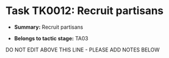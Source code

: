 # Task TK0012: Recruit partisans

* **Summary:** Recruit partisans

* **Belongs to tactic stage:** TA03

DO NOT EDIT ABOVE THIS LINE - PLEASE ADD NOTES BELOW